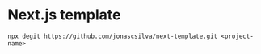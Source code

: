 # Next.js template

```
npx degit https://github.com/jonascsilva/next-template.git <project-name>
```
